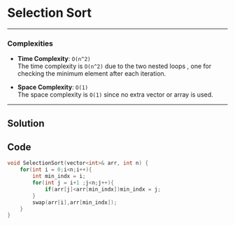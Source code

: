 # Selection Sort
---


### Complexities

- **Time Complexity**: `O(n^2)`  
  The time complexity is `O(n^2)` due to the two nested loops , one for checking the minimum element after each iteration.

- **Space Complexity**: `O(1)`  
  The space complexity is `O(1)` since no extra vector or array is used.

---

## Solution

## Code

```cpp
void SelectionSort(vector<int>& arr, int n) {
    for(int i = 0;i<n;i++){
        int min_indx = i;
        for(int j = i+1 ;j<n;j++){
            if(arr[j]<arr[min_indx])min_indx = j;
        }
        swap(arr[i],arr[min_indx]);
    }
}

